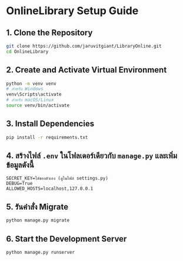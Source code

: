 # OnlineLibrary Setup Guide

## 1. Clone the Repository

```bash
git clone https://github.com/jaruvitgiant/LibraryOnline.git
cd OnlineLibrary
```

## 2. Create and Activate Virtual Environment

```bash
python -m venv venv
# สำหรับ Windows
venv\Scripts\activate
# สำหรับ macOS/Linux
source venv/bin/activate
```

## 3. Install Dependencies

```bash
pip install -r requirements.txt
```

## 4. สร้างไฟล์ `.env` ในโฟลเดอร์เดียวกับ `manage.py` และเพิ่มข้อมูลดังนี้

```
SECRET_KEY=ใส่ของตัวเอง (ดูในไฟล์ settings.py)
DEBUG=True
ALLOWED_HOSTS=localhost,127.0.0.1
```

## 5. รันคำสั่ง Migrate

```bash
python manage.py migrate
```

## 6. Start the Development Server

```bash
python manage.py runserver
```